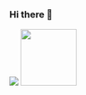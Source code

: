 ### Hi there 👋
![](multiplot_.gif)
<img src="https://drive.google.com/uc?export=view&id=1C5BaTiLVTthR_CLhyqLF5Pl5P0CC-5AO" width="100" height="100"> 
<!--
**Saran-nns/Saran-nns** is a ✨ _special_ ✨ repository because its `README.md` (this file) appears on your GitHub profile.

Here are some ideas to get you started:

- 🔭 I’m currently working on ...
- 🌱 I’m currently learning ...
- 👯 I’m looking to collaborate on ...
- 🤔 I’m looking for help with ...
- 💬 Ask me about ...
- 📫 How to reach me: ...
- 😄 Pronouns: ...
- ⚡ Fun fact: ...
-->
